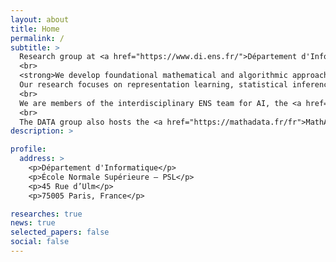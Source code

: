 ```yaml
---
layout: about
title: Home
permalink: /
subtitle: >
  Research group at <a href="https://www.di.ens.fr/">Département d'Informatique</a> of the <a href="https://www.ens.psl.eu/">École Normale Supérieure</a>.<br>
  <br>
  <strong>We develop foundational mathematical and algorithmic approaches for high-dimensional learning and generative modeling.</strong>  
  Our research focuses on representation learning, statistical inference, privacy, and generative models with applications across physics, audio, vision, and neuroscience.<br>
  <br>
  We are members of the interdisciplinary ENS team for AI, the <a href="https://csd.ens.psl.eu/">Centre de Sciences des Données</a> (CSD), and the <a href="https://prairie-institute.fr/">PR[AI]RIE-PSAI Institute</a>. We are a joint research team between the <a href="https://www.ens.psl.eu/">École Normale Supérieure</a> and the <a href="https://www.cnrs.fr/">CNRS</a> UMR 8548.<br>
  <br>
  The DATA group also hosts the <a href="https://mathadata.fr/fr">MathAData</a>  and the <a href="https://challengedata.ens.fr/">Challenge Data</a> initiatives detailed in the Projects section.
description: >

profile:
  address: >
    <p>Département d'Informatique</p>
    <p>École Normale Supérieure – PSL</p>
    <p>45 Rue d’Ulm</p>
    <p>75005 Paris, France</p>

researches: true
news: true
selected_papers: false
social: false
---
```

